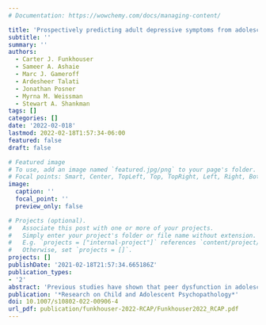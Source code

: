 ```yaml
---
# Documentation: https://wowchemy.com/docs/managing-content/

title: 'Prospectively predicting adult depressive symptoms from adolescent peer dysfunction: A sibling comparison study'
subtitle: ''
summary: ''
authors: 
  - Carter J. Funkhouser
  - Sameer A. Ashaie
  - Marc J. Gameroff
  - Ardesheer Talati
  - Jonathan Posner
  - Myrna M. Weissman
  - Stewart A. Shankman
tags: []
categories: []
date: '2022-02-018'
lastmod: 2022-02-18T1:57:34-06:00
featured: false
draft: false

# Featured image
# To use, add an image named `featured.jpg/png` to your page's folder.
# Focal points: Smart, Center, TopLeft, Top, TopRight, Left, Right, BottomLeft, Bottom, BottomRight.
image:
  caption: ''
  focal_point: ''
  preview_only: false

# Projects (optional).
#   Associate this post with one or more of your projects.
#   Simply enter your project's folder or file name without extension.
#   E.g. `projects = ["internal-project"]` references `content/project/deep-learning/index.md`.
#   Otherwise, set `projects = []`.
projects: []
publishDate: '2021-02-18T21:57:34.665186Z'
publication_types:
- '2'
abstract: 'Previous studies have shown that peer dysfunction in adolescence predicts depression in adulthood, even when controlling for certain individual- and/or family-level characteristics. However, these studies have not controlled for numerous potential familial confounders, precluding causal inferences. The present study therefore used a sibling comparison design (i.e., comparing siblings within families) to test whether peer dysfunction (e.g., lack of friendships, victimization) in adolescence continues to predict depression in adulthood after accounting for unmeasured familial confounds and individual characteristics in adolescence. Participants’ (N = 85) dysfunction with peers was assessed in adolescence (mean age = 13.21, SD = 3.47) by self- and parent-report, and adult depressive symptoms were assessed up to five times, up to 38 years later. Multilevel modeling was used to examine the effect of adolescent peer dysfunction on adult depressive symptoms after adjusting for familial confounds and/or individual characteristics in adolescence (e.g., baseline depressive symptoms, dysfunctional relations with siblings/parents). Both self-reported (b = 1.28, *p* < 0.001) and parent-reported (b = 0.56, *p* = 0.032) adolescent peer dysfunction were associated with greater depressive symptom severity in adulthood in unadjusted models. Self-reported (but not parent-reported) adolescent peer dysfunction continued to predict adult depressive symptoms after controlling for familial confounding and measured covariates such as adolescent depressive symptoms and relations with siblings and parents (b = 1.06, *p* = 0.035). Although confidence intervals were wide and the potentially confounding effects of numerous individual-level factors were not ruled out, these findings provide preliminary evidence that perceived peer dysfunction in adolescence may be an unconfounded risk factor for depressive symptoms in adulthood.'
publication: '*Research on Child and Adolescent Psychopathology*'
doi: 10.1007/s10802-022-00906-4
url_pdf: publication/funkhouser-2022-RCAP/Funkhouser2022_RCAP.pdf
---
```

